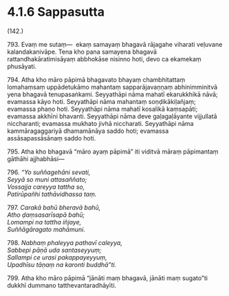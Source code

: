 # 4.1.6 Sappasutta

(142.)

793\. Evaṃ me sutaṃ—  ekaṃ samayaṃ bhagavā rājagahe viharati veḷuvane kalandakanivāpe. Tena kho pana samayena bhagavā rattandhakāratimisāyaṃ abbhokāse nisinno hoti, devo ca ekamekaṃ phusāyati.

794\. Atha kho māro pāpimā bhagavato bhayaṃ chambhitattaṃ lomahaṃsaṃ uppādetukāmo mahantaṃ sapparājavaṇṇaṃ abhinimminitvā yena bhagavā tenupasaṅkami. Seyyathāpi nāma mahatī ekarukkhikā nāvā; evamassa kāyo hoti. Seyyathāpi nāma mahantaṃ soṇḍikākiḷañjaṃ; evamassa phaṇo hoti. Seyyathāpi nāma mahatī kosalikā kaṃsapāti; evamassa akkhīni bhavanti. Seyyathāpi nāma deve gaḷagaḷāyante vijjullatā niccharanti; evamassa mukhato jivhā niccharati. Seyyathāpi nāma kammāragaggariyā dhamamānāya saddo hoti; evamassa assāsapassāsānaṃ saddo hoti.

795\. Atha kho bhagavā “māro ayaṃ pāpimā” iti viditvā māraṃ pāpimantaṃ gāthāhi ajjhabhāsi—

796\. _“Yo suññagehāni sevati,_  
_Seyyā so muni attasaññato;_  
_Vossajja careyya tattha so,_  
_Patirūpañhi tathāvidhassa taṃ._  

797\. _Carakā bahū bheravā bahū,_  
_Atho ḍaṃsasarīsapā bahū;_  
_Lomampi na tattha iñjaye,_  
_Suññāgāragato mahāmuni._  

798\. _Nabhaṃ phaleyya pathavī caleyya,_  
_Sabbepi pāṇā uda santaseyyuṃ;_  
_Sallampi ce urasi pakappayeyyuṃ,_  
_Upadhīsu tāṇaṃ na karonti buddhā”ti._  

799\. Atha kho māro pāpimā “jānāti maṃ bhagavā, jānāti maṃ sugato”ti dukkhī dummano tatthevantaradhāyīti.
